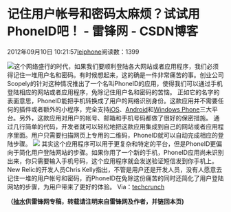 
# 记住用户帐号和密码太麻烦？试试用PhoneID吧！ - 雷锋网 - CSDN博客


2012年09月10日 10:21:57[leiphone](https://me.csdn.net/leiphone)阅读数：1399


![](http://www.leiphone.com/wp-content/uploads/2012/09/666666.png)这个网络盛行的时代，如果我们要顺利登陆各大网站或者应用程序，我们必须得记住一堆用户名和密码。有时候想起来，这的确是一件非常痛苦的事。创业公司Scopely的针对这种情况推出了一个名叫PhoneID的应用，使得我们可以通过手机登陆相应的网站或者应用程序，免除记住用户名和密码的苦恼。
正如它的名字的表面意思，PhoneID能把手机转换成了用户的网络识别身份。这款应用并不需要任何的插件或者额外的小程序，完全支持[iOS](http://www.leiphone.com/tag/iOS)、[Android](http://www.leiphone.com/tag/android)和[Windows
 Phone](http://www.leiphone.com/tag/windows-phone)三大平台。另外，这款应用对用户的帐号、邮箱和手机号码都做了很好的保密措施。
通过几行简单的代码，开发者就可以轻松地把这款应用集成到自己的网站或者应用程序里面。用户只需要扫描网页上专用的二维码，PhoneID就可以自动完成相应的登陆步骤。
![](http://www.leiphone.com/wp-content/uploads/2012/09/33333333.png)
其实这个应用程序可以用于更复杂和特定的平台，但是PhoneID更偏向于简化用户登陆网站的步骤。如果你用了一个新的手机，PhoneID应用尚未识别出来，你只需要输入手机号码，这个应用程序就会发送验证短信发到你手机上。
New Relic的开发人员Chris Kelly指出，不管是用户还是开发人员，没有人愿意去记住一堆的用户帐号和密码，而PhoneID在免除这份痛苦的同时还简化了用户登陆网站的步骤，为用户带来了更好的体验。
Via：[techcrunch](http://techcrunch.com/2012/09/09/phoneid-lets-you-login-to-websites-without-a-username-or-password-from-your-phone/)

**（****[抽水](http://www.leiphone.com/author/ce6093)****供****雷锋网****专稿，转载请注明来自雷锋网及作者，并链回本页)**

